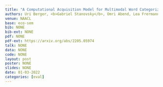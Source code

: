 ```yaml
---
title: "A Computational Acquisition Model for Multimodal Word Categorization"
authors: Uri Berger, <b>Gabriel Stanovsky</b>, Omri Abend, Lea Frermann
venue: NAACL
base: eco-sem
bib: NONE
bib-ext: NONE
pdf: NONE
pdf-ext: https://arxiv.org/abs/2205.05974
talk: NONE
data: NONE
code: NONE
layout: post
poster: NONE
slides: NONE
date: 01-03-2022
categories: [eval]
---
```

